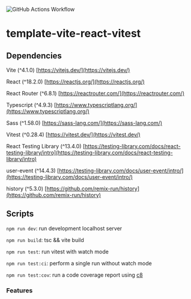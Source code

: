 ![GitHub Actions Workflow](https://https://github.com/alexmkio/template-vite-react-vitest/actions/workflows/ci.yml/badge.svg)

# template-vite-react-vitest
## Dependencies

Vite (^4.1.0) [https://vitejs.dev/](https://vitejs.dev/)

React (^18.2.0) [https://reactjs.org/](https://reactjs.org/)

React Router (^6.8.1) [https://reactrouter.com/](https://reactrouter.com/)

Typescript (^4.9.3) [https://www.typescriptlang.org/](https://www.typescriptlang.org/)

Sass (^1.58.0) [https://sass-lang.com/](https://sass-lang.com/)

Vitest (^0.28.4) [https://vitest.dev/](https://vitest.dev/)

React Testing Library (^13.4.0) [https://testing-library.com/docs/react-testing-library/intro](https://testing-library.com/docs/react-testing-library/intro)

user-event (^14.4.3) [https://testing-library.com/docs/user-event/intro/](https://testing-library.com/docs/user-event/intro/)

history (^5.3.0) [https://github.com/remix-run/history](https://github.com/remix-run/history)

## Scripts

`npm run dev`: run development localhost server

`npm run build`: tsc && vite build

`npm run test`: run vitest with watch mode

`npm run test:ci`: perform a single run without watch mode

`npm run test:cov`: run a code coverage report using [c8](https://github.com/bcoe/c8)

### Features